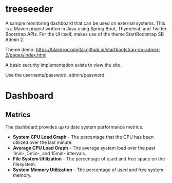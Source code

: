 # treeseeder

A sample monitoring dashboard that can be used on external systems. This is a Maven project written in Java using Spring Boot, Thymeleaf, and Twitter Bootstrap APIs. For the UI itself, makes use of the theme StartBootstrap SB Admin 2.

Theme demo:
https://blackrockdigital.github.io/startbootstrap-sb-admin-2/pages/index.html

A basic security implementation exists to view the site.

Use the username/password:	admin/password

# Dashboard

## Metrics

The dashboard provides up to date system performance metrics.

* **System CPU Load Graph** - The percentage that the CPU has been utilized over the last minute.
* **Average CPU Load Graph** - The average system load over the past 1min-, 5min-, and 15min- intervals.
* **File System Utilization** - The percentage of used and free space on the filesystem.
* **System Memory Utilization** - The percentage of used and free system memory.